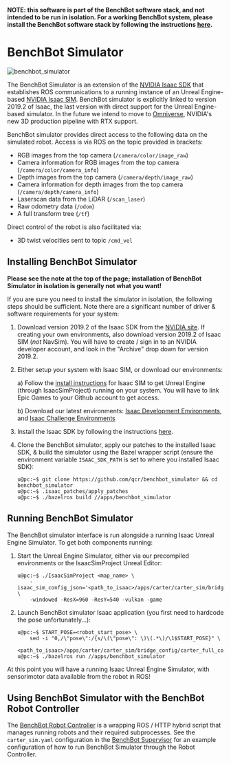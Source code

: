 **NOTE: this software is part of the BenchBot software stack, and not intended to be run in isolation. For a working BenchBot system, please install the BenchBot software stack by following the instructions [here](https://github.com/qcr/benchbot).**

# BenchBot Simulator

![benchbot_simulator](./docs/benchbot_simulator.gif)

The BenchBot Simulator is an extension of the [NVIDIA Isaac SDK](https://developer.nvidia.com/isaac-sdk) that establishes ROS communications to a running instance of an Unreal Engine-based [NVIDIA Isaac SIM](https://developer.nvidia.com/isaac-sim). BenchBot simulator is explicitly linked to version 2019.2 of Isaac, the last version with direct support for the Unreal Engine-based simulator. In the future we intend to move to [Omniverse](https://developer.nvidia.com/nvidia-omniverse), NVIDIA's new 3D production pipeline with RTX support.

BenchBot simulator provides direct access to the following data on the simulated robot. Access is via ROS on the topic provided in brackets:

- RGB images from the top camera (`/camera/color/image_raw`)
- Camera information for RGB images from the top camera (`/camera/color/camera_info`)
- Depth images from the top camera (`/camera/depth/image_raw`)
- Camera information for depth images from the top camera (`/camera/depth/camera_info`)
- Laserscan data from the LiDAR (`/scan_laser`)
- Raw odometry data (`/odom`)
- A full transform tree (`/tf`)

Direct control of the robot is also facilitated via:

- 3D twist velocities sent to topic `/cmd_vel`

## Installing BenchBot Simulator

**Please see the note at the top of the page; installation of BenchBot Simulator in isolation is generally not what you want!**

If you are sure you need to install the simulator in isolation, the following steps should be sufficient. Note there are a significant number of driver & software requirements for your system:

1. Download version 2019.2 of the Isaac SDK from the [NVIDIA site](https://developer.nvidia.com/isaac/downloads). If creating your own environments, also download version 2019.2 of Isaac SIM (_not_ NavSim). You will have to create / sign in to an NVIDIA developer account, and look in the "Archive" drop down for version 2019.2.

2. Either setup your system with Isaac SIM, or download our environments:

   a) Follow the [install instructions](https://docs.nvidia.com/isaac/isaac_sim/setup.html) for Isaac SIM to get Unreal Engine (through IsaacSimProject) running on your system. You will have to link Epic Games to your Github account to get access.

   b) Download our latest environments: [Isaac Development Environments](https://github.com/benchbot-addons/envs_isaac_develop/blob/master/.remote), and [Isaac Challenge Environments](https://github.com/benchbot-addons/envs_isaac_challenge/blob/master/.remote)

3. Install the Isaac SDK by following the instructions [here](https://docs.nvidia.com/isaac/archive/2019.2/doc/setup.html).

4. Clone the BenchBot simulator, apply our patches to the installed Isaac SDK, & build the simulator using the Bazel wrapper script (ensure the environment variable `ISAAC_SDK_PATH` is set to where you installed Isaac SDK):
   ```
   u@pc:~$ git clone https://github.com/qcr/benchbot_simulator && cd benchbot_simulator
   u@pc:~$ .isaac_patches/apply_patches
   u@pc:~$ ./bazelros build //apps/benchbot_simulator
   ```

## Running BenchBot Simulator

The BenchBot simulator interface is run alongside a running Isaac Unreal Engine Simulator. To get both components running:

1. Start the Unreal Engine Simulator, either via our precompiled environments or the IsaacSimProject Unreal Editor:

   ```
   u@pc:~$ ./IsaacSimProject <map_name> \
       -isaac_sim_config_json='<path_to_isaac>/apps/carter/carter_sim/bridge_config/carter_full.json' \
       -windowed -ResX=960 -ResY=540 -vulkan -game
   ```

2. Launch BenchBot simulator Isaac application (you first need to hardcode the pose unfortunately...):
   ```
   u@pc:~$ START_POSE=<robot_start_pose> \
       sed -i "0,/\"pose\":/{s/\(\"pose\": \)\(.*\)/\1$START_POSE}" \
       <path_to_isaac>/apps/carter/carter_sim/bridge_config/carter_full_config.json
   u@pc:~$ ./bazelros run //apps/benchbot_simulator
   ```

At this point you will have a running Isaac Unreal Engine Simulator, with sensorimotor data available from the robot in ROS!

## Using BenchBot Simulator with the BenchBot Robot Controller

The [BenchBot Robot Controller](https://github.com/qcr/benchbot_robot_controller) is a wrapping ROS / HTTP hybrid script that manages running robots and their required subprocesses. See the `carter_sim.yaml` configuration in the [BenchBot Supervisor](https://github.com/qcr/benchbot_supervisor) for an example configuration of how to run BenchBot Simulator through the Robot Controller.
